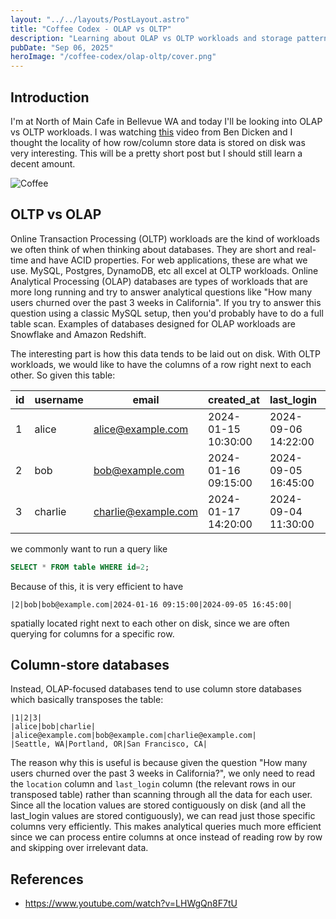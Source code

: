 ```yaml
---
layout: "../../layouts/PostLayout.astro"
title: "Coffee Codex - OLAP vs OLTP"
description: "Learning about OLAP vs OLTP workloads and storage patterns"
pubDate: "Sep 06, 2025"
heroImage: "/coffee-codex/olap-oltp/cover.png"
---
```


## Introduction
I'm at North of Main Cafe in Bellevue WA and today I'll be looking into OLAP vs OLTP workloads. I was watching [this](https://www.youtube.com/watch?v=LHWgQn8F7tU) video from Ben Dicken and I thought the locality of how row/column store data is stored on disk was very interesting. This will be a pretty short post but I should still learn a decent amount.

![Coffee](/coffee-codex/olap-oltp/coffee.jpg)

## OLTP vs OLAP
Online Transaction Processing (OLTP) workloads are the kind of workloads we often think of when thinking about databases. They are short and real-time and have ACID properties. For web applications, these are what we use. MySQL, Postgres, DynamoDB, etc all excel at OLTP workloads. Online Analytical Processing (OLAP) databases are types of workloads that are more long running and try to answer analytical questions like "How many users churned over the past 3 weeks in California". If you try to answer this question using a classic MySQL setup, then you'd probably have to do a full table scan. Examples of databases designed for OLAP workloads are Snowflake and Amazon Redshift.

The interesting part is how this data tends to be laid out on disk. With OLTP workloads, we would like to have the columns of a row right next to each other. So given this table:

| id | username | email | created_at | last_login | location |
|----|----------|-------|------------|------------|----------|
| 1  | alice    | alice@example.com | 2024-01-15 10:30:00 | 2024-09-06 14:22:00 | Seattle, WA |
| 2  | bob      | bob@example.com | 2024-01-16 09:15:00 | 2024-09-05 16:45:00 | Portland, OR |
| 3  | charlie  | charlie@example.com | 2024-01-17 14:20:00 | 2024-09-04 11:30:00 | San Francisco, CA |

we commonly want to run a query like

```sql
SELECT * FROM table WHERE id=2;
```

Because of this, it is very efficient to have 
```
|2|bob|bob@example.com|2024-01-16 09:15:00|2024-09-05 16:45:00|
```

spatially located right next to each other on disk, since we are often querying for columns for a specific row.

## Column-store databases
Instead, OLAP-focused databases tend to use column store databases which basically transposes the table:

```
|1|2|3|
|alice|bob|charlie|
|alice@example.com|bob@example.com|charlie@example.com|
|Seattle, WA|Portland, OR|San Francisco, CA|
```

The reason why this is useful is because given the question "How many users churned over the past 3 weeks in California?", we only need to read the `location` column and `last_login` column (the relevant rows in our transposed table) rather than scanning through all the data for each user. Since all the location values are stored contiguously on disk (and all the last_login values are stored contiguously), we can read just those specific columns very efficiently. This makes analytical queries much more efficient since we can process entire columns at once instead of reading row by row and skipping over irrelevant data. 

## References
- https://www.youtube.com/watch?v=LHWgQn8F7tU